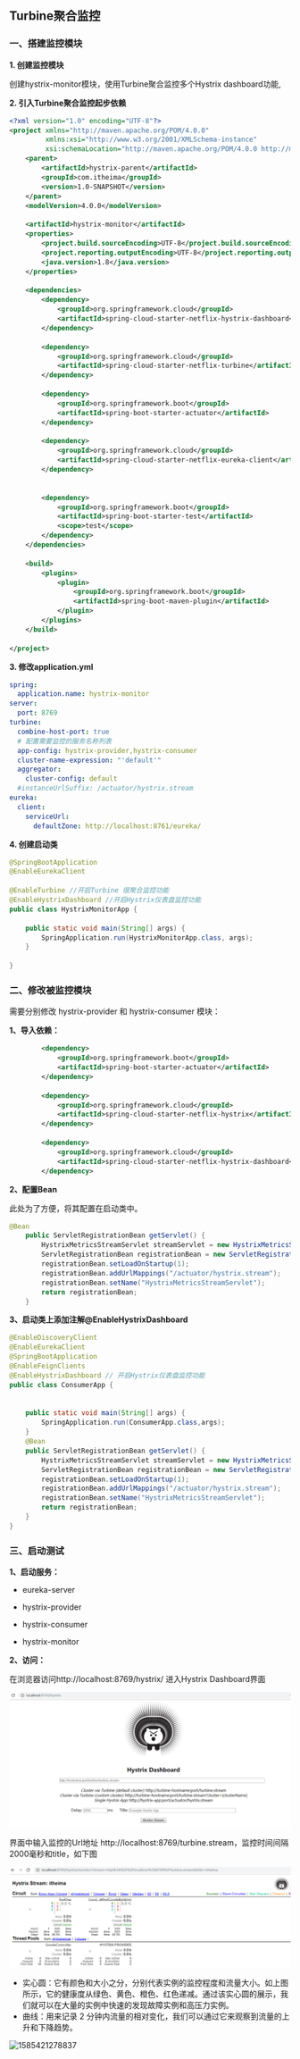 ## Turbine聚合监控 

### 一、搭建监控模块

**1. 创建监控模块**

创建hystrix-monitor模块，使用Turbine聚合监控多个Hystrix dashboard功能,

**2. 引入Turbine聚合监控起步依赖**

```xml
<?xml version="1.0" encoding="UTF-8"?>
<project xmlns="http://maven.apache.org/POM/4.0.0"
         xmlns:xsi="http://www.w3.org/2001/XMLSchema-instance"
         xsi:schemaLocation="http://maven.apache.org/POM/4.0.0 http://maven.apache.org/xsd/maven-4.0.0.xsd">
    <parent>
        <artifactId>hystrix-parent</artifactId>
        <groupId>com.itheima</groupId>
        <version>1.0-SNAPSHOT</version>
    </parent>
    <modelVersion>4.0.0</modelVersion>

    <artifactId>hystrix-monitor</artifactId>
    <properties>
        <project.build.sourceEncoding>UTF-8</project.build.sourceEncoding>
        <project.reporting.outputEncoding>UTF-8</project.reporting.outputEncoding>
        <java.version>1.8</java.version>
    </properties>

    <dependencies>
        <dependency>
            <groupId>org.springframework.cloud</groupId>
            <artifactId>spring-cloud-starter-netflix-hystrix-dashboard</artifactId>
        </dependency>

        <dependency>
            <groupId>org.springframework.cloud</groupId>
            <artifactId>spring-cloud-starter-netflix-turbine</artifactId>
        </dependency>

        <dependency>
            <groupId>org.springframework.boot</groupId>
            <artifactId>spring-boot-starter-actuator</artifactId>
        </dependency>

        <dependency>
            <groupId>org.springframework.cloud</groupId>
            <artifactId>spring-cloud-starter-netflix-eureka-client</artifactId>
        </dependency>


        <dependency>
            <groupId>org.springframework.boot</groupId>
            <artifactId>spring-boot-starter-test</artifactId>
            <scope>test</scope>
        </dependency>
    </dependencies>

    <build>
        <plugins>
            <plugin>
                <groupId>org.springframework.boot</groupId>
                <artifactId>spring-boot-maven-plugin</artifactId>
            </plugin>
        </plugins>
    </build>

</project>
```

**3. 修改application.yml**

```yml
spring:
  application.name: hystrix-monitor
server:
  port: 8769
turbine:
  combine-host-port: true
  # 配置需要监控的服务名称列表
  app-config: hystrix-provider,hystrix-consumer
  cluster-name-expression: "'default'"
  aggregator:
    cluster-config: default
  #instanceUrlSuffix: /actuator/hystrix.stream
eureka:
  client:
    serviceUrl:
      defaultZone: http://localhost:8761/eureka/

```

**4. 创建启动类**

```java
@SpringBootApplication
@EnableEurekaClient

@EnableTurbine //开启Turbine 很聚合监控功能
@EnableHystrixDashboard //开启Hystrix仪表盘监控功能
public class HystrixMonitorApp {

    public static void main(String[] args) {
        SpringApplication.run(HystrixMonitorApp.class, args);
    }

}

```

### 二、修改被监控模块

需要分别修改 hystrix-provider 和 hystrix-consumer 模块：

**1、导入依赖：**

```xml
		<dependency>
            <groupId>org.springframework.boot</groupId>
            <artifactId>spring-boot-starter-actuator</artifactId>
        </dependency>

        <dependency>
            <groupId>org.springframework.cloud</groupId>
            <artifactId>spring-cloud-starter-netflix-hystrix</artifactId>
        </dependency>

        <dependency>
            <groupId>org.springframework.cloud</groupId>
            <artifactId>spring-cloud-starter-netflix-hystrix-dashboard</artifactId>
        </dependency>
```

**2、配置Bean**

此处为了方便，将其配置在启动类中。

```java
@Bean
    public ServletRegistrationBean getServlet() {
        HystrixMetricsStreamServlet streamServlet = new HystrixMetricsStreamServlet();
        ServletRegistrationBean registrationBean = new ServletRegistrationBean(streamServlet);
        registrationBean.setLoadOnStartup(1);
        registrationBean.addUrlMappings("/actuator/hystrix.stream");
        registrationBean.setName("HystrixMetricsStreamServlet");
        return registrationBean;
    }
```

**3、启动类上添加注解@EnableHystrixDashboard**

```java
@EnableDiscoveryClient
@EnableEurekaClient
@SpringBootApplication
@EnableFeignClients 
@EnableHystrixDashboard // 开启Hystrix仪表盘监控功能
public class ConsumerApp {


    public static void main(String[] args) {
        SpringApplication.run(ConsumerApp.class,args);
    }
    @Bean
    public ServletRegistrationBean getServlet() {
        HystrixMetricsStreamServlet streamServlet = new HystrixMetricsStreamServlet();
        ServletRegistrationBean registrationBean = new ServletRegistrationBean(streamServlet);
        registrationBean.setLoadOnStartup(1);
        registrationBean.addUrlMappings("/actuator/hystrix.stream");
        registrationBean.setName("HystrixMetricsStreamServlet");
        return registrationBean;
    }
}

```

### 三、启动测试

**1、启动服务：**

- eureka-server

- hystrix-provider

- hystrix-consumer

- hystrix-monitor

**2、访问：**

在浏览器访问http://localhost:8769/hystrix/ 进入Hystrix Dashboard界面

![1585421193757](Turbine搭建步骤.assets/1585421193757.png)

界面中输入监控的Url地址 http://localhost:8769/turbine.stream，监控时间间隔2000毫秒和title，如下图

![1585421278837](Turbine搭建步骤.assets/1585421278837.png)



- 实心圆：它有颜色和大小之分，分别代表实例的监控程度和流量大小。如上图所示，它的健康度从绿色、黄色、橙色、红色递减。通过该实心圆的展示，我们就可以在大量的实例中快速的发现故障实例和高压力实例。
- 曲线：用来记录 2 分钟内流量的相对变化，我们可以通过它来观察到流量的上升和下降趋势。

![1585421278837](.\1167856120180.png)